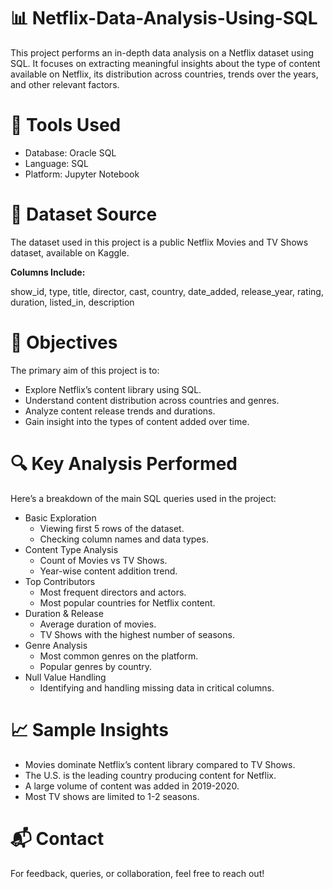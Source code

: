# 📊 Netflix-Data-Analysis-Using-SQL
This project performs an in-depth data analysis on a Netflix dataset using SQL. It focuses on extracting meaningful insights about the type of content available on Netflix, its distribution across countries, trends over the years, and other relevant factors.

# 🧰 Tools Used
- Database: Oracle SQL
- Language: SQL
- Platform: Jupyter Notebook

# 📌 Dataset Source
The dataset used in this project is a public Netflix Movies and TV Shows dataset, available on Kaggle.

**Columns Include:**
  
  show_id, type, title, director, cast, country, date_added, release_year, rating, duration, listed_in, description

# 🎯 Objectives
The primary aim of this project is to:
 - Explore Netflix’s content library using SQL.
 - Understand content distribution across countries and genres.
 - Analyze content release trends and durations.
 - Gain insight into the types of content added over time.

# 🔍 Key Analysis Performed
Here’s a breakdown of the main SQL queries used in the project:
- Basic Exploration
  - Viewing first 5 rows of the dataset.
  - Checking column names and data types.
- Content Type Analysis
  - Count of Movies vs TV Shows.
  - Year-wise content addition trend.
- Top Contributors
  - Most frequent directors and actors.
  - Most popular countries for Netflix content.
- Duration & Release
  - Average duration of movies.
  - TV Shows with the highest number of seasons.
- Genre Analysis
  - Most common genres on the platform.
  - Popular genres by country.
- Null Value Handling
  - Identifying and handling missing data in critical columns.

# 📈 Sample Insights
- Movies dominate Netflix’s content library compared to TV Shows.
- The U.S. is the leading country producing content for Netflix.
- A large volume of content was added in 2019-2020.
- Most TV shows are limited to 1-2 seasons.

# 📬 Contact
For feedback, queries, or collaboration, feel free to reach out!
